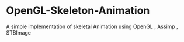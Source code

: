 # OpenGL-Skeleton-Animation
A simple implementation of skeletal Animation using OpenGL , Assimp , STBImage 
